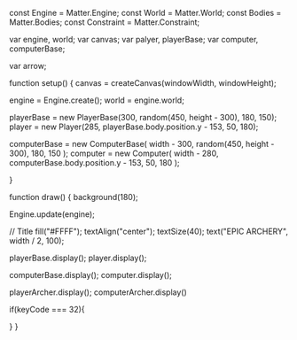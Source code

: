 const Engine = Matter.Engine;
const World = Matter.World;
const Bodies = Matter.Bodies;
const Constraint = Matter.Constraint;

var engine, world;
var canvas;
var palyer, playerBase;
var computer, computerBase;

var arrow;


function setup() {
  canvas = createCanvas(windowWidth, windowHeight);

  engine = Engine.create();
  world = engine.world;

  playerBase = new PlayerBase(300, random(450, height - 300), 180, 150);
  player = new Player(285, playerBase.body.position.y - 153, 50, 180);
 


  computerBase = new ComputerBase(
    width - 300,
    random(450, height - 300),
    180,
    150
  );
  computer = new Computer(
    width - 280,
    computerBase.body.position.y - 153,
    50,
    180
  );


  

  
}

function draw() {
  background(180);

  Engine.update(engine);

  // Title
  fill("#FFFF");
  textAlign("center");
  textSize(40);
  text("EPIC ARCHERY", width / 2, 100);

 
  playerBase.display();
  player.display();
  

  computerBase.display();
  computer.display();
  
  playerArcher.display();
  computerArcher.display()


 
  if(keyCode === 32){
    

  }
}



